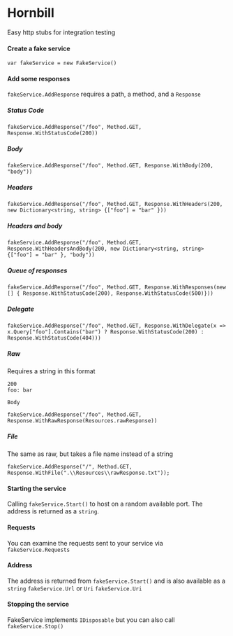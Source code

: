# Hornbill

Easy http stubs for integration testing

#### Create a fake service

`var fakeService = new FakeService()`

#### Add some responses

`fakeService.AddResponse` requires a path, a method, and a `Response`

##### Status Code

`fakeService.AddResponse("/foo", Method.GET, Response.WithStatusCode(200))`

##### Body

`fakeService.AddResponse("/foo", Method.GET, Response.WithBody(200, "body"))`

##### Headers

`fakeService.AddResponse("/foo", Method.GET, Response.WithHeaders(200, new Dictionary<string, string> {["foo"] = "bar" }))`

##### Headers and body

`fakeService.AddResponse("/foo", Method.GET, Response.WithHeadersAndBody(200, new Dictionary<string, string> {["foo"] = "bar" }, "body"))`

##### Queue of responses

`fakeService.AddResponse("/foo", Method.GET, Response.WithResponses(new [] { Response.WithStatusCode(200), Response.WithStatusCode(500)}))`

##### Delegate

`fakeService.AddResponse("/foo", Method.GET, Response.WithDelegate(x => x.Query["foo"].Contains("bar") ? Response.WithStatusCode(200) : Response.WithStatusCode(404)))`

##### Raw

Requires a string in this format
```
200
foo: bar

Body
```
`fakeService.AddResponse("/foo", Method.GET, Response.WithRawResponse(Resources.rawResponse))`

##### File

The same as raw, but takes a file name instead of a string

`fakeService.AddResponse("/", Method.GET, Response.WithFile(".\\Resources\\rawResponse.txt"));`

#### Starting the service

Calling `fakeService.Start()` to host on a random available port. The address is returned as a `string`.

#### Requests

You can examine the requests sent to your service via `fakeService.Requests`

#### Address

The address is returned from `fakeService.Start()` and is also available as a `string` `fakeService.Url` or `Uri` `fakeService.Uri`

#### Stopping the service

FakeService implements `IDisposable` but you can also call `fakeService.Stop()`
